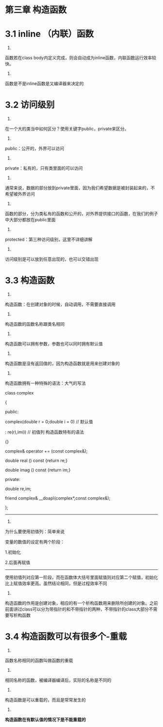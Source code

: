 # 第三章 构造函数

# 3.1 inline （内联）函数

1. 

函数若在class body内定义完成，则会自动成为inline函数，内联函数运行效率较快。

1. 

函数是不是inline函数是又编译器来决定的

# 3.2 访问级别

1. 

在一个大的类当中如何区分？使用关键字public，private来区分。

1. 

public：公开的，外界可以访问

1. 

private：私有的，只有类里面的可以访问

1. 

通常来说，数据的部分放到private里面，因为我们希望数据是被封装起来的，不希望被外界访问

1. 

函数的部分，分为类私有的函数和公开的，对外界提供接口的函数，在我们的例子中大部分都放在public里面

1. 

protected：第三种访问级别，这里不详细讲解

1. 

访问级别是可以放到任意出现的，也可以交错出现

# 3.3 构造函数

1. 

构造函数：在创建对象的时候，自动调用，不需要直接调用

1. 

构造函数的函数名称跟类名相同

1. 

构造函数可以拥有参数，参数也可以同时拥有默认值

1. 

构造函数是没有返回值的，因为构造函数就是用来创建对象的

1. 

构造函数拥有一种特殊的语法：大气的写法

class complex

{

public:

complex(double r = 0;double i = 0) // 默认值

: re(r),im(i)   // 初值列 构造函数特有的语法

{}

complex& operator += (const complex&);

double real () const {return re;}

double imag () const {return im;}

private:

double re,im;

friend complex& __doapl(complex*,const complex&);

};

---

1. 

为什么要使用初值列：简单来说

变量的数值的设定有两个阶段：

1.初始化

2.后面再赋值

---

使用初值列对应第一阶段，而在函数体大括号里面赋值则对应第二个赋值，初始化比上赋值效率更高。虽然结论相同，但是过程效率不同

1. 

构造函数的作用是创建对象，相应的有一个析构函数用来删除所创建的对象。之前前面讲过class可以分为带指针的和不带指针的两种，不带指针的class大部分不需要写析构函数

# 3.4 构造函数可以有很多个-重载

1. 

函数名称相同的函数叫做函数的重载

1. 

相同名称的函数，被编译器编译后，实际的名称是不同的

1. 

构造函数是可以重载的，而且是常常发生的

1. 

**构造函数在有默认值的情况下是不能重载的**
